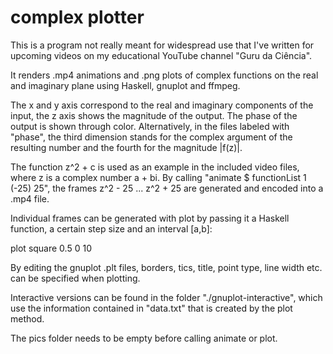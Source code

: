 # complex plotter

This is a program not really meant for widespread use that I've written for upcoming videos on my educational YouTube channel "Guru da Ciência".

It renders .mp4 animations and .png plots of complex functions on the real and imaginary plane using Haskell, gnuplot and ffmpeg.

The x and y axis correspond to the real and imaginary components of the input, the z axis shows the magnitude of the output. The phase of the output is shown through color.
Alternatively, in the files labeled with "phase", the third dimension stands for the complex argument of the resulting number and the fourth for the magnitude |f(z)|.

The function z^2 + c is used as an example in the included video files, where z is a complex number a + bi. By calling "animate $ functionList 1 (-25) 25",
the frames z^2 - 25 ... z^2 + 25 are generated and encoded into a .mp4 file.

Individual frames can be generated with plot by passing it a Haskell function, a certain step size and an interval [a,b]:

plot square 0.5 0 10

By editing the gnuplot .plt files, borders, tics, title, point type, line width etc. can be specified when plotting. 

Interactive versions can be found in the folder "./gnuplot-interactive", which use the information contained in "data.txt" that is created by the plot method.

The pics folder needs to be empty before calling animate or plot.
